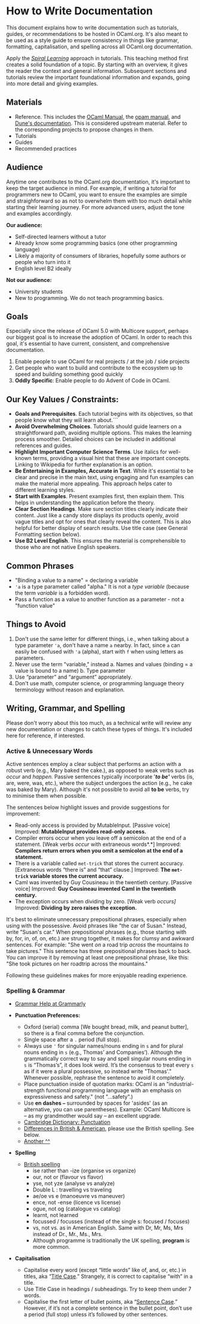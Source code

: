 # How to Write Documentation

This document explains how to write documentation such as tutorials, guides, or recommendations to be hosted in OCaml.org. It's also meant to be used as a style guide to ensure consistency in things like grammar, formatting, capitalisation, and spelling across all OCaml.org documentation. 

Apply the [*Spiral Learning*](https://en.wikipedia.org/wiki/Spiral_approach) approach in tutorials. This teaching method first creates a solid foundation of a topic. By starting with an overview, it gives the reader the context and general information. Subsequent sections and tutorials review the important foundational information and expands, going into more detail and giving examples. 

## Materials

- Reference. This includes the [OCaml Manual](https://ocaml.org/releases/latest/manual.html), the [opam manual](https://opam.ocaml.org/), and [Dune's documentation](https://dune.readthedocs.io/en/stable/). This is considered upstream material. Refer to the corresponding projects to propose changes in them.
- Tutorials
- Guides
- Recommended practices

## Audience

Anytime one contributes to the OCaml.org documentation, it's important to keep the target audience in mind. For example, if writing a tutorial for programmers new to OCaml, you want to ensure the examples are simple and straighforward so as not to overwhelm them with too much detail while starting their learning journey. For more advanced users, adjust the tone and examples accordingly. 

**Our audience:**
* Self-directed learners without a tutor
* Already know some programming basics (one other programming language)
* Likely a majority of consumers of libraries, hopefully some authors or people who turn into it
* English level B2 ideally

**Not our audience:**
* University students
* New to programming. We do not teach programming basics.

## Goals
Especially since the release of OCaml 5.0 with Multicore support, perhaps our biggest goal is to increase the adoption of OCaml. In order to reach this goal, it's essential to have current, consistent, and comprehensive documentation.

1. Enable people to use OCaml for real projects / at the job / side projects
1. Get people who want to build and contribute to the ecosystem up to speed and building something good quickly
1. **Oddly Specific**: Enable people to do Advent of Code in OCaml.

## Our Key Values / Constraints:
- **Goals and Prerequisites**. Each tutorial begins with its objectives, so that people know what they will learn about.```
- **Avoid Overwhelming Choices**. Tutorials should guide learners on a straightforward path, avoiding multiple options. This makes the learning process smoother. Detailed choices can be included in additional references and guides.
- **Highlight Important Computer Science Terms**. Use italics for well-known terms, providing a visual hint that these are important concepts. Linking to Wikipedia for further explanation is an option.
- **Be Entertaining in Examples, Accurate in Text**. While it's essential to be clear and precise in the main text, using engaging and fun examples can make the material more appealing. This approach helps cater to different learning styles.
- **Start with Examples**. Present examples first, then explain them. This helps in understanding the application before the theory.
- **Clear Section Headings**. Make sure section titles clearly indicate their content. Just like a candy store displays its products openly, avoid vague titles and opt for ones that clearly reveal the content. This is also helpful for better display of search results. Use title case (see General Formatting section below).
- **Use B2 Level English**. This ensures the material is comprehensible to those who are not native English speakers.

## Common Phrases

- "Binding a value to a name" = declaring a variable
- `'a` is a type parameter called "alpha." It is not a _type variable_ (because the term _variable_ is a forbidden word).
- Pass a function as a value to another function as a parameter - not a "function value"
  

## Things to Avoid

1. Don't use the same letter for different things, i.e., when talking about a type parameter `'a`, don't have a name `a` nearby. In fact, since `a` can easily be confused with `'a` (alpha), start with `f` when using letters as parameters. 
1. Never use the term "variable," instead
    a. Names and values (binding = a value is bound to a name)
    b. Type parameter
1. Use “parameter” and “argument” appropriately.
1. Don't use math, computer science, or programming language theory terminology without reason and explanation.


## Writing, Grammar, and Spelling 

Please don't worry about this too much, as a technical write will review any new documentation or changes to catch these types of things. It's included here for reference, if interested. 

### Active & Unnecessary Words
Active sentences employ a clear subject that performs an action with a robust verb (e.g., Mary baked the cake.), as opposed to weak verbs such as *occur* and *happen.* Passive sentences typically incorporate '***to be'*** verbs (is, are, were, was, etc.), where the subject undergoes the action (e.g., he cake was baked by Mary). Although it's not possible to avoid all **to be** verbs, try to minimise them when possible. 

The sentences below highlight issues and provide suggestions for improvement:

- Read-only access is provided by MutableInput. [Passive voice] Improved: **MutableInput provides read-only access.**
- Compiler errors occur when you leave off a semicolon at the end of a statement. [Weak verbs *occur* with extraneous words*.*] Improved: **Compilers return errors when you omit a semicolon at the end of a statement.**
- There is a variable called `met-trick` that stores the current accuracy. [Extraneous words “there is” and “that” clause.] Improved: **The `met-trick` variable stores the current accuracy.**
- Caml was invented by Guy Cousineau in the twentieth century. [Passive voice] Improved: **Guy Cousineau invented Caml in the twentieth century.**
- The exception occurs when dividing by zero. [Weak verb *occurs]* Improved: **Dividing by zero raises the exception.**

It's best to eliminate unnecessary prepositional phrases, especially when using with the possessive. Avoid phrases like "the car of Susan." Instead, write "Susan's car." When prepositional phrases (e.g., those starting with by, for, in, of, on, etc.) are strung together, it makes for clumsy and awkward sentences. For example: "She went *on* a road trip *across* the mountains *to* take pictures." This sentence has three prepositional phrases back to back. You can improve it by removing at least one prepositional phrase, like this: "She took pictures on her roadtrip across the mountains."

Following these guidelines makes for more enjoyable reading experience. 

### Spelling & Grammar

- [Grammar Help at Grammarly](https://www.grammarly.com/blog/category/handbook/)
- **Punctuation Preferences:**
    - Oxford (serial) comma [We bought bread, milk, and peanut butter], so there is a final comma before the conjunction.
    - Single space after a `.` period (full stop).
    - Always use `'` for singular names/nouns ending in `s` and for plural nouns ending in `s` (e.g., Thomas’ and Companies’). Although the grammatically correct way to say and spell singular nouns ending in `s` is “Thomas’s”, it does look weird. It’s the consensus to treat every `s` as if it were a plural possessive, so instead write "Thomas'." Whenever possible, rephrase the sentence to avoid it completely. 
    - Place punctuation inside of quotation marks: OCaml is an "industrial-strength functional programming language with an emphasis on expressiveness and safety." (not "...safety".)
    - Use **en dashes `–`** surrounded by spaces for 'asides' (as an alternative, you can use parentheses). Example: OCaml Multicore is – as my grandmother would say – an excellent upgrade.
    - [Cambridge Dictionary: Punctuation](https://dictionary.cambridge.org/grammar/british-grammar/punctuation)
    - [Differences in British & American](https://www.unr.edu/writing-speaking-center/student-resources/writing-speaking-resources/british-american-english), please use the British spelling. See below.
    - [Another ^^](https://www.thepunctuationguide.com/british-versus-american-style.html)
- **Spelling**
    - [British spelling](http://www.tysto.com/uk-us-spelling-list.html)
        - ise rather than -ize (organise vs organize)
        - our, not or (flavour vs flavor)
        - yse, not yze (analyse vs analyze)
        - Double L : travelling vs traveling
        - ae/oe vs e (manoeuvre vs maneuver)
        - ence, not -ense (licence vs license)
        - ogue, not og (catalogue vs catalog)
        - learnt, not learned
        - focussed / focusses (instead of the single s: focused / focuses)
        - vs, not vs. as in American English. Same with Dr, Mr, Ms, Mrs instead of Dr., Mr., Ms., Mrs.
        - Although programme is traditionally the UK spelling, **program** is more common.
    
- **Capitalisation**
    - Capitalise every word (except “little words” like of, and, or, etc.) in titles, aka “[Title Case](https://apastyle.apa.org/style-grammar-guidelines/capitalization/title-case).” Strangely, it is correct to capitalise “with” in a title.
    - Use Title Case in headings / subheadings. Try to keep them under 7 words.
    - Capitalise the first letter of bullet points, aka “[Sentence Case](https://apastyle.apa.org/style-grammar-guidelines/capitalization/sentence-case).” However, if it’s not a complete sentence in the bullet point, don’t use a period (full stop) unless it’s followed by other sentences. 


